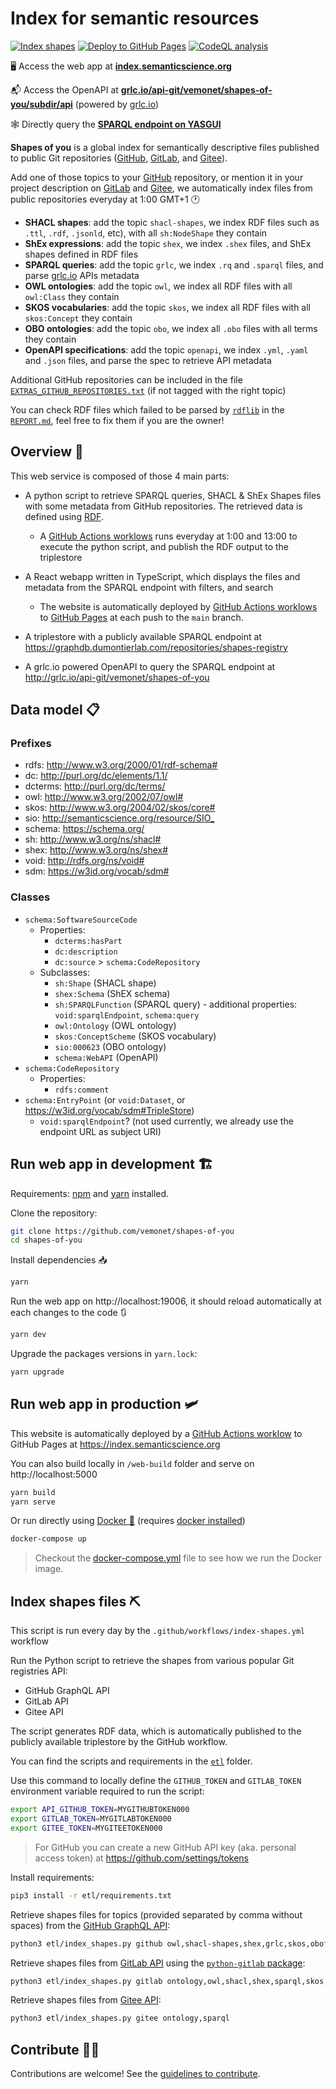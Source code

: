 # Index for semantic resources

[![Index shapes](https://github.com/vemonet/shapes-of-you/workflows/Index%20shapes/badge.svg)](https://github.com/vemonet/shapes-of-you/actions?query=workflow%3A%22Index+shapes%22) [![Deploy to GitHub Pages](https://github.com/vemonet/shapes-of-you/workflows/Deploy%20website/badge.svg)](https://github.com/vemonet/shapes-of-you/actions?query=workflow%3A%22Deploy+website%22) [![CodeQL analysis](https://github.com/vemonet/shapes-of-you/workflows/CodeQL%20analysis/badge.svg)](https://github.com/vemonet/shapes-of-you/actions?query=workflow%3A%22CodeQL+analysis%22) 


🖥 Access the web app at **[index.semanticscience.org](https://index.semanticscience.org)**

📬 Access the OpenAPI at **[grlc.io/api-git/vemonet/shapes-of-you/subdir/api](http://grlc.io/api-git/vemonet/shapes-of-you/subdir/api)** (powered by [grlc.io](http://grlc.io))

🕸 Directly query the **<a href="http://yasgui.triply.cc/#query=PREFIX%20rdfs%3A%20%3Chttp%3A%2F%2Fwww.w3.org%2F2000%2F01%2Frdf-schema%23%3E%0APREFIX%20dc%3A%20%3Chttp%3A%2F%2Fpurl.org%2Fdc%2Felements%2F1.1%2F%3E%0APREFIX%20dcterms%3A%20%3Chttp%3A%2F%2Fpurl.org%2Fdc%2Fterms%2F%3E%0APREFIX%20schema%3A%20%3Chttps%3A%2F%2Fschema.org%2F%3E%0APREFIX%20sh%3A%20%3Chttp%3A%2F%2Fwww.w3.org%2Fns%2Fshacl%23%3E%0APREFIX%20shex%3A%20%3Chttp%3A%2F%2Fwww.w3.org%2Fns%2Fshex%23%3E%0APREFIX%20void%3A%20%3Chttp%3A%2F%2Frdfs.org%2Fns%2Fvoid%23%3E%0ASELECT%20DISTINCT%20%3Fshape_type%20(count(distinct%20%3Frepository)%20AS%20%3Frepos_count)%20(count(distinct%20%3Fshape_file)%20AS%20%3Ffile_count)%0AWHERE%20%7B%20%0A%20%20%20%20%3Fshape_file%20a%20schema%3ASoftwareSourceCode%20%3B%0A%20%20%20%20%20%20%20%20a%20%3Fshape_type%20%3B%0A%20%20%20%20%20%20%20%20dc%3Asource%20%3Frepository%20.%0A%20%20%20%20FILTER(%3Fshape_type%20!%3D%20schema%3ASoftwareSourceCode)%0A%7D%20GROUP%20BY%20%3Fshape_type&endpoint=https%3A%2F%2Fgraphdb.dumontierlab.com%2Frepositories%2Fshapes-registry&requestMethod=GET&tabTitle=Shapes%20of%20you%20query&headers=%7B%7D&contentTypeConstruct=application%2Fn-triples%2C*%2F*%3Bq%3D0.9&contentTypeSelect=application%2Fsparql-results%2Bjson%2C*%2F*%3Bq%3D0.9&outputFormat=table">SPARQL endpoint on YASGUI</a>**

**Shapes of you** is a global index for semantically descriptive files published to public Git repositories ([GitHub](https://github.com), [GitLab](https://gitlab.com), and [Gitee](https://gitee.com/)).

Add one of those topics to your [GitHub](https://github.com) repository, or mention it in your project description on [GitLab](https://gitlab.com) and [Gitee](https://gitee.com), we automatically index files from public repositories everyday at 1:00 GMT+1 🕐

* **SHACL shapes**: add the topic `shacl-shapes`, we index RDF files such as `.ttl`, `.rdf`, `.jsonld`, etc), with all `sh:NodeShape` they contain
* **ShEx expressions**: add the topic `shex`, we index `.shex` files, and ShEx shapes defined in RDF files
* **SPARQL queries**: add the topic `grlc`, we index `.rq` and `.sparql` files, and parse [grlc.io](http://grlc.io) APIs metadata
* **OWL ontologies**: add the topic `owl`, we index all RDF files with all `owl:Class`  they contain
* **SKOS vocabularies**: add the topic `skos`, we index all RDF files with all `skos:Concept` they contain
* **OBO ontologies**: add the topic `obo`, we index all `.obo` files with all terms they contain
* **OpenAPI specifications**: add the topic `openapi`, we index `.yml`, `.yaml` and `.json` files, and parse the spec to retrieve API metadata

Additional GitHub repositories can be included in the file [`EXTRAS_GITHUB_REPOSITORIES.txt`](https://github.com/vemonet/shapes-of-you/blob/main/EXTRAS_GITHUB_REPOSITORIES.txt) (if not tagged with the right topic)

You can check RDF files which failed to be parsed by [`rdflib`](https://rdflib.readthedocs.io/en/stable/) in the [`REPORT.md`](https://github.com/vemonet/shapes-of-you/blob/report/REPORT.md), feel free to fix them if you are the owner!

## Overview 🧭

This web service is composed of those 4 main parts:

* A python script to retrieve SPARQL queries, SHACL & ShEx Shapes files with some metadata from GitHub repositories. The retrieved data is defined using [RDF](https://www.w3.org/RDF/).
  * A [GitHub Actions worklows](https://github.com/vemonet/shapes-of-you/actions?query=workflow%3A%22Deploy+to+GitHub+Pages%22) runs everyday at 1:00 and 13:00 to execute the python script, and publish the RDF output to the triplestore
* A React webapp written in TypeScript, which displays the files and metadata from the SPARQL endpoint with filters, and search
  * The website is automatically deployed by [GitHub Actions worklows](https://github.com/vemonet/shapes-of-you/actions?query=workflow%3A%22Deploy+to+GitHub+Pages%22) to [GitHub Pages](https://index.semanticscience.org) at each push to the `main` branch.

* A triplestore with a publicly available SPARQL endpoint at https://graphdb.dumontierlab.com/repositories/shapes-registry

* A grlc.io powered OpenAPI to query the SPARQL endpoint at http://grlc.io/api-git/vemonet/shapes-of-you

## Data model 📋

### Prefixes

- rdfs: <http://www.w3.org/2000/01/rdf-schema#>
- dc: <http://purl.org/dc/elements/1.1/>
- dcterms: <http://purl.org/dc/terms/>
- owl: http://www.w3.org/2002/07/owl#
- skos: http://www.w3.org/2004/02/skos/core#
- sio: <http://semanticscience.org/resource/SIO_>
- schema: <https://schema.org/>
- sh: <http://www.w3.org/ns/shacl#>
- shex: <http://www.w3.org/ns/shex#>
- void: <http://rdfs.org/ns/void#>
- sdm: https://w3id.org/vocab/sdm#

### Classes

* `schema:SoftwareSourceCode`
  * Properties:
    * `dcterms:hasPart`
    * `dc:description`
    * `dc:source` > `schema:CodeRepository`
  * Subclasses:
    * `sh:Shape` (SHACL shape)
    * `shex:Schema` (ShEX schema)
    * `sh:SPARQLFunction` (SPARQL query) - additional properties: `void:sparqlEndpoint`, `schema:query`
    * `owl:Ontology` (OWL ontology)
    * `skos:ConceptScheme` (SKOS vocabulary)
    * `sio:000623` (OBO ontology)
    * `schema:WebAPI` (OpenAPI)
* `schema:CodeRepository`
  * Properties:
    * `rdfs:comment`
* `schema:EntryPoint` (or `void:Dataset`, or https://w3id.org/vocab/sdm#TripleStore)
  * `void:sparqlEndpoint`? (not used currently, we already use the endpoint URL as subject URI)

## Run web app in development 🏗

Requirements:  [npm](https://www.npmjs.com/get-npm) and [yarn](https://classic.yarnpkg.com/en/docs/install/#debian-stable) installed.

Clone the repository:

```bash
git clone https://github.com/vemonet/shapes-of-you
cd shapes-of-you
```

Install dependencies :inbox_tray:

```bash
yarn
```

Run the web app on http://localhost:19006, it should reload automatically at each changes to the code :arrows_clockwise:

```bash
yarn dev
```

Upgrade the packages versions in `yarn.lock`:

```bash
yarn upgrade
```

## Run web app in production 🛩️

This website is automatically deployed by a [GitHub Actions worklow](https://github.com/vemonet/shapes-of-you/actions?query=workflow%3A%22Deploy+to+GitHub+Pages%22) to GitHub Pages at https://index.semanticscience.org

You can also build locally in `/web-build` folder and serve on http://localhost:5000

```bash
yarn build
yarn serve
```

Or run directly using [Docker :whale:](https://docs.docker.com/get-docker/) (requires [docker installed](https://docs.docker.com/get-docker/))

```bash
docker-compose up
```

> Checkout the [docker-compose.yml](/docker-compose.yml) file to see how we run the Docker image.

## Index shapes files ⛏️

This script is run every day by the `.github/workflows/index-shapes.yml` workflow 

Run the Python script to retrieve the shapes from various popular Git registries API:

* GitHub GraphQL API 
* GitLab API 
* Gitee API

The script generates RDF data, which is automatically published to the publicly available triplestore by the GitHub workflow.

You can find the scripts and requirements in the [`etl`](https://github.com/vemonet/shapes-of-you/tree/main/etl) folder.

Use this command to locally define the `GITHUB_TOKEN` and `GITLAB_TOKEN` environment variable required to run the script:

```bash
export API_GITHUB_TOKEN=MYGITHUBTOKEN000
export GITLAB_TOKEN=MYGITLABTOKEN000
export GITEE_TOKEN=MYGITEETOKEN000
```

> For GitHub you can create a new GitHub API key (aka. personal access token) at https://github.com/settings/tokens

Install requirements:

```bash
pip3 install -r etl/requirements.txt
```

Retrieve shapes files for topics (provided separated by comma without spaces) from the [GitHub GraphQL API](https://developer.github.com/v4/explorer):

```bash
python3 etl/index_shapes.py github owl,shacl-shapes,shex,grlc,skos,obofoundry
```

Retrieve shapes files from [GitLab API](https://docs.gitlab.com/ee/api/) using the [`python-gitlab` package](https://pypi.org/project/python-gitlab/):

```bash
python3 etl/index_shapes.py gitlab ontology,owl,shacl,shex,sparql,skos,obofoundry
```

Retrieve shapes files from [Gitee API](https://gitee.com/api/v5/swagger#/getV5SearchRepositories):

```bash
python3 etl/index_shapes.py gitee ontology,sparql
```

## Contribute 👩‍💻

Contributions are welcome! See the [guidelines to contribute](/CONTRIBUTING.md).
